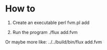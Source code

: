 # How to

1. Create an executable
    perl fvm.pl add

2. Run the program
    ./flux add.fvm

Or maybe more like:
    ../../build/bin/flux add.fvm
